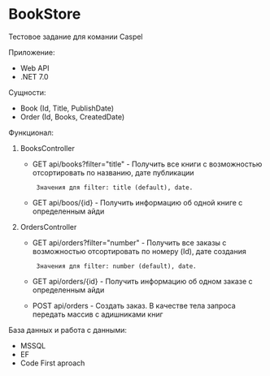# BookStore
Тестовое задание для комании Caspel

Приложение:
- Web API
- .NET 7.0

Сущности:
 - Book (Id, Title, PublishDate)
 - Order (Id, Books, CreatedDate)

Функционал:
 1) BooksController
      - GET api/books?filter="title" - Получить все книги с возможностью отсортировать по названию, дате публикации
             
             Значения для filter: title (default), date.
       - GET api/boos/{id} - Получить информацию об одной книге с определенным айди
 2) OrdersController
      - GET api/orders?filter="number" - Получить все заказы с возможностью отсортировать по номеру (Id), дате создания
             
             Значения для filter: number (default), date.
      - GET api/orders/{id} - Получить информацию об одном заказе с определенным айди
      - POST api/orders - Создать заказ. В качестве тела запроса передать массив с адишниками книг
      
База данных и работа с данными:
  - MSSQL
  - EF
  - Code First aproach
